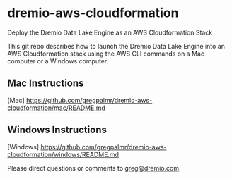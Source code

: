 # dremio-aws-cloudformation

Deploy the Dremio Data Lake Engine as an AWS Cloudformation Stack

This git repo describes how to launch the Dremio Data Lake Engine into an AWS Cloudformation stack using the AWS CLI commands on a Mac computer or a Windows computer.

## Mac Instructions

[Mac] https://github.com/gregpalmr/dremio-aws-cloudformation/mac/README.md

## Windows Instructions

[Windows] https://github.com/gregpalmr/dremio-aws-cloudformation/windows/README.md

Please direct questions or comments to greg@dremio.com.

